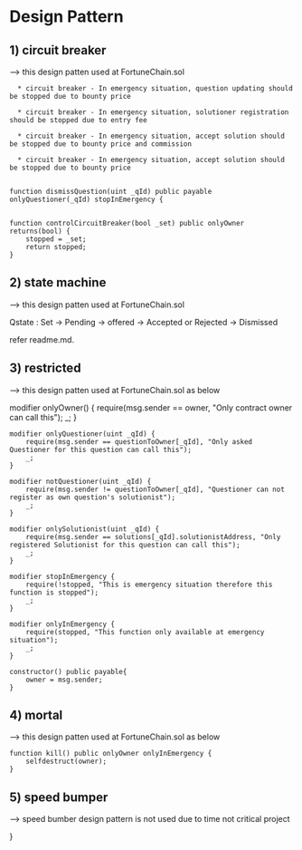# Design Pattern
  ## 1) circuit breaker
  
--> this design patten used at FortuneChain.sol
  
      * circuit breaker - In emergency situation, question updating should be stopped due to bounty price
  
      * circuit breaker - In emergency situation, solutioner registration should be stopped due to entry fee
  
      * circuit breaker - In emergency situation, accept solution should be stopped due to bounty price and commission 
   
      * circuit breaker - In emergency situation, accept solution should be stopped due to bounty price


    function dismissQuestion(uint _qId) public payable onlyQuestioner(_qId) stopInEmergency { 


    function controlCircuitBreaker(bool _set) public onlyOwner returns(bool) {
        stopped = _set;
        return stopped;
    }


  ## 2) state machine 

--> this design patten used at FortuneChain.sol

Qstate : Set -> Pending -> offered -> Accepted or Rejected -> Dismissed

refer readme.md. 
  
  ## 3) restricted 
 --> this design patten used at FortuneChain.sol as below 
  

modifier onlyOwner() {
        require(msg.sender == owner, "Only contract owner can call this");
        _;
    }

    modifier onlyQuestioner(uint _qId) {
        require(msg.sender == questionToOwner[_qId], "Only asked Questioner for this question can call this");
        _;
    }

    modifier notQuestioner(uint _qId) {
        require(msg.sender != questionToOwner[_qId], "Questioner can not register as own question's solutionist");
        _;
    }

    modifier onlySolutionist(uint _qId) {
        require(msg.sender == solutions[_qId].solutionistAddress, "Only registered Solutionist for this question can call this");
        _;
    }

    modifier stopInEmergency {
        require(!stopped, "This is emergency situation therefore this function is stopped");
        _;
    }

    modifier onlyInEmergency {
        require(stopped, "This function only available at emergency situation");
        _;
    }

    constructor() public payable{
        owner = msg.sender;
    } 
  
 ## 4) mortal
 --> this design patten used at FortuneChain.sol as below
 
    function kill() public onlyOwner onlyInEmergency {
        selfdestruct(owner);
    }

  ## 5) speed bumper

--> speed bumber design pattern is not used due to time not critical project


}
